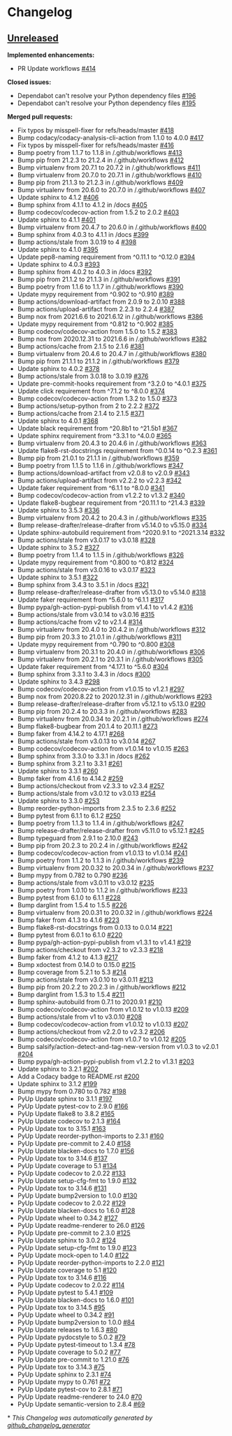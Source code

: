 # Changelog

## [Unreleased](https://github.com/jmuelbert/jmbde-python/tree/HEAD)

__Implemented enhancements:__

- PR Update workflows
  [\#414](https://github.com/jmuelbert/jmbde-python/pull/414)

__Closed issues:__

- Dependabot can't resolve your Python dependency files
  [\#196](https://github.com/jmuelbert/jmbde-python/issues/196)
- Dependabot can't resolve your Python dependency files
  [\#195](https://github.com/jmuelbert/jmbde-python/issues/195)

__Merged pull requests:__

- Fix typos by misspell-fixer for refs/heads/master
  [\#418](https://github.com/jmuelbert/jmbde-python/pull/418)
- Bump codacy/codacy-analysis-cli-action from 1.1.0 to 4.0.0
  [\#417](https://github.com/jmuelbert/jmbde-python/pull/417)
- Fix typos by misspell-fixer for refs/heads/master
  [\#416](https://github.com/jmuelbert/jmbde-python/pull/416)
- Bump poetry from 1.1.7 to 1.1.8 in /.github/workflows
  [\#413](https://github.com/jmuelbert/jmbde-python/pull/413)
- Bump pip from 21.2.3 to 21.2.4 in /.github/workflows
  [\#412](https://github.com/jmuelbert/jmbde-python/pull/412)
- Bump virtualenv from 20.7.1 to 20.7.2 in /.github/workflows
  [\#411](https://github.com/jmuelbert/jmbde-python/pull/411)
- Bump virtualenv from 20.7.0 to 20.7.1 in /.github/workflows
  [\#410](https://github.com/jmuelbert/jmbde-python/pull/410)
- Bump pip from 21.1.3 to 21.2.3 in /.github/workflows
  [\#409](https://github.com/jmuelbert/jmbde-python/pull/409)
- Bump virtualenv from 20.6.0 to 20.7.0 in /.github/workflows
  [\#407](https://github.com/jmuelbert/jmbde-python/pull/407)
- Update sphinx to 4.1.2
  [\#406](https://github.com/jmuelbert/jmbde-python/pull/406)
- Bump sphinx from 4.1.1 to 4.1.2 in /docs
  [\#405](https://github.com/jmuelbert/jmbde-python/pull/405)
- Bump codecov/codecov-action from 1.5.2 to 2.0.2
  [\#403](https://github.com/jmuelbert/jmbde-python/pull/403)
- Update sphinx to 4.1.1
  [\#401](https://github.com/jmuelbert/jmbde-python/pull/401)
- Bump virtualenv from 20.4.7 to 20.6.0 in /.github/workflows
  [\#400](https://github.com/jmuelbert/jmbde-python/pull/400)
- Bump sphinx from 4.0.3 to 4.1.1 in /docs
  [\#399](https://github.com/jmuelbert/jmbde-python/pull/399)
- Bump actions/stale from 3.0.19 to 4
  [\#398](https://github.com/jmuelbert/jmbde-python/pull/398)
- Update sphinx to 4.1.0
  [\#395](https://github.com/jmuelbert/jmbde-python/pull/395)
- Update pep8-naming requirement from ^0.11.1 to ^0.12.0
  [\#394](https://github.com/jmuelbert/jmbde-python/pull/394)
- Update sphinx to 4.0.3
  [\#393](https://github.com/jmuelbert/jmbde-python/pull/393)
- Bump sphinx from 4.0.2 to 4.0.3 in /docs
  [\#392](https://github.com/jmuelbert/jmbde-python/pull/392)
- Bump pip from 21.1.2 to 21.1.3 in /.github/workflows
  [\#391](https://github.com/jmuelbert/jmbde-python/pull/391)
- Bump poetry from 1.1.6 to 1.1.7 in /.github/workflows
  [\#390](https://github.com/jmuelbert/jmbde-python/pull/390)
- Update mypy requirement from ^0.902 to ^0.910
  [\#389](https://github.com/jmuelbert/jmbde-python/pull/389)
- Bump actions/download-artifact from 2.0.9 to 2.0.10
  [\#388](https://github.com/jmuelbert/jmbde-python/pull/388)
- Bump actions/upload-artifact from 2.2.3 to 2.2.4
  [\#387](https://github.com/jmuelbert/jmbde-python/pull/387)
- Bump nox from 2021.6.6 to 2021.6.12 in /.github/workflows
  [\#386](https://github.com/jmuelbert/jmbde-python/pull/386)
- Update mypy requirement from ^0.812 to ^0.902
  [\#385](https://github.com/jmuelbert/jmbde-python/pull/385)
- Bump codecov/codecov-action from 1.5.0 to 1.5.2
  [\#383](https://github.com/jmuelbert/jmbde-python/pull/383)
- Bump nox from 2020.12.31 to 2021.6.6 in /.github/workflows
  [\#382](https://github.com/jmuelbert/jmbde-python/pull/382)
- Bump actions/cache from 2.1.5 to 2.1.6
  [\#381](https://github.com/jmuelbert/jmbde-python/pull/381)
- Bump virtualenv from 20.4.6 to 20.4.7 in /.github/workflows
  [\#380](https://github.com/jmuelbert/jmbde-python/pull/380)
- Bump pip from 21.1.1 to 21.1.2 in /.github/workflows
  [\#379](https://github.com/jmuelbert/jmbde-python/pull/379)
- Update sphinx to 4.0.2
  [\#378](https://github.com/jmuelbert/jmbde-python/pull/378)
- Bump actions/stale from 3.0.18 to 3.0.19
  [\#376](https://github.com/jmuelbert/jmbde-python/pull/376)
- Update pre-commit-hooks requirement from ^3.2.0 to ^4.0.1
  [\#375](https://github.com/jmuelbert/jmbde-python/pull/375)
- Update click requirement from ^7.1.2 to ^8.0.0
  [\#374](https://github.com/jmuelbert/jmbde-python/pull/374)
- Bump codecov/codecov-action from 1.3.2 to 1.5.0
  [\#373](https://github.com/jmuelbert/jmbde-python/pull/373)
- Bump actions/setup-python from 2 to 2.2.2
  [\#372](https://github.com/jmuelbert/jmbde-python/pull/372)
- Bump actions/cache from 2.1.4 to 2.1.5
  [\#371](https://github.com/jmuelbert/jmbde-python/pull/371)
- Update sphinx to 4.0.1
  [\#368](https://github.com/jmuelbert/jmbde-python/pull/368)
- Update black requirement from ^20.8b1 to ^21.5b1
  [\#367](https://github.com/jmuelbert/jmbde-python/pull/367)
- Update sphinx requirement from ^3.3.1 to ^4.0.0
  [\#365](https://github.com/jmuelbert/jmbde-python/pull/365)
- Bump virtualenv from 20.4.3 to 20.4.6 in /.github/workflows
  [\#363](https://github.com/jmuelbert/jmbde-python/pull/363)
- Update flake8-rst-docstrings requirement from ^0.0.14 to ^0.2.3
  [\#361](https://github.com/jmuelbert/jmbde-python/pull/361)
- Bump pip from 21.0.1 to 21.1.1 in /.github/workflows
  [\#359](https://github.com/jmuelbert/jmbde-python/pull/359)
- Bump poetry from 1.1.5 to 1.1.6 in /.github/workflows
  [\#347](https://github.com/jmuelbert/jmbde-python/pull/347)
- Bump actions/download-artifact from v2.0.8 to v2.0.9
  [\#343](https://github.com/jmuelbert/jmbde-python/pull/343)
- Bump actions/upload-artifact from v2.2.2 to v2.2.3
  [\#342](https://github.com/jmuelbert/jmbde-python/pull/342)
- Update faker requirement from ^6.1.1 to ^8.0.0
  [\#341](https://github.com/jmuelbert/jmbde-python/pull/341)
- Bump codecov/codecov-action from v1.2.2 to v1.3.2
  [\#340](https://github.com/jmuelbert/jmbde-python/pull/340)
- Update flake8-bugbear requirement from ^20.11.1 to ^21.4.3
  [\#339](https://github.com/jmuelbert/jmbde-python/pull/339)
- Update sphinx to 3.5.3
  [\#336](https://github.com/jmuelbert/jmbde-python/pull/336)
- Bump virtualenv from 20.4.2 to 20.4.3 in /.github/workflows
  [\#335](https://github.com/jmuelbert/jmbde-python/pull/335)
- Bump release-drafter/release-drafter from v5.14.0 to v5.15.0
  [\#334](https://github.com/jmuelbert/jmbde-python/pull/334)
- Update sphinx-autobuild requirement from ^2020.9.1 to ^2021.3.14
  [\#332](https://github.com/jmuelbert/jmbde-python/pull/332)
- Bump actions/stale from v3.0.17 to v3.0.18
  [\#328](https://github.com/jmuelbert/jmbde-python/pull/328)
- Update sphinx to 3.5.2
  [\#327](https://github.com/jmuelbert/jmbde-python/pull/327)
- Bump poetry from 1.1.4 to 1.1.5 in /.github/workflows
  [\#326](https://github.com/jmuelbert/jmbde-python/pull/326)
- Update mypy requirement from ^0.800 to ^0.812
  [\#324](https://github.com/jmuelbert/jmbde-python/pull/324)
- Bump actions/stale from v3.0.16 to v3.0.17
  [\#323](https://github.com/jmuelbert/jmbde-python/pull/323)
- Update sphinx to 3.5.1
  [\#322](https://github.com/jmuelbert/jmbde-python/pull/322)
- Bump sphinx from 3.4.3 to 3.5.1 in /docs
  [\#321](https://github.com/jmuelbert/jmbde-python/pull/321)
- Bump release-drafter/release-drafter from v5.13.0 to v5.14.0
  [\#318](https://github.com/jmuelbert/jmbde-python/pull/318)
- Update faker requirement from ^5.6.0 to ^6.1.1
  [\#317](https://github.com/jmuelbert/jmbde-python/pull/317)
- Bump pypa/gh-action-pypi-publish from v1.4.1 to v1.4.2
  [\#316](https://github.com/jmuelbert/jmbde-python/pull/316)
- Bump actions/stale from v3.0.14 to v3.0.16
  [\#315](https://github.com/jmuelbert/jmbde-python/pull/315)
- Bump actions/cache from v2 to v2.1.4
  [\#314](https://github.com/jmuelbert/jmbde-python/pull/314)
- Bump virtualenv from 20.4.0 to 20.4.2 in /.github/workflows
  [\#312](https://github.com/jmuelbert/jmbde-python/pull/312)
- Bump pip from 20.3.3 to 21.0.1 in /.github/workflows
  [\#311](https://github.com/jmuelbert/jmbde-python/pull/311)
- Update mypy requirement from ^0.790 to ^0.800
  [\#308](https://github.com/jmuelbert/jmbde-python/pull/308)
- Bump virtualenv from 20.3.1 to 20.4.0 in /.github/workflows
  [\#306](https://github.com/jmuelbert/jmbde-python/pull/306)
- Bump virtualenv from 20.2.1 to 20.3.1 in /.github/workflows
  [\#305](https://github.com/jmuelbert/jmbde-python/pull/305)
- Update faker requirement from ^4.17.1 to ^5.6.0
  [\#304](https://github.com/jmuelbert/jmbde-python/pull/304)
- Bump sphinx from 3.3.1 to 3.4.3 in /docs
  [\#300](https://github.com/jmuelbert/jmbde-python/pull/300)
- Update sphinx to 3.4.3
  [\#298](https://github.com/jmuelbert/jmbde-python/pull/298)
- Bump codecov/codecov-action from v1.0.15 to v1.2.1
  [\#297](https://github.com/jmuelbert/jmbde-python/pull/297)
- Bump nox from 2020.8.22 to 2020.12.31 in /.github/workflows
  [\#293](https://github.com/jmuelbert/jmbde-python/pull/293)
- Bump release-drafter/release-drafter from v5.12.1 to v5.13.0
  [\#290](https://github.com/jmuelbert/jmbde-python/pull/290)
- Bump pip from 20.2.4 to 20.3.3 in /.github/workflows
  [\#283](https://github.com/jmuelbert/jmbde-python/pull/283)
- Bump virtualenv from 20.0.34 to 20.2.1 in /.github/workflows
  [\#274](https://github.com/jmuelbert/jmbde-python/pull/274)
- Bump flake8-bugbear from 20.1.4 to 20.11.1
  [\#273](https://github.com/jmuelbert/jmbde-python/pull/273)
- Bump faker from 4.14.2 to 4.17.1
  [\#268](https://github.com/jmuelbert/jmbde-python/pull/268)
- Bump actions/stale from v3.0.13 to v3.0.14
  [\#267](https://github.com/jmuelbert/jmbde-python/pull/267)
- Bump codecov/codecov-action from v1.0.14 to v1.0.15
  [\#263](https://github.com/jmuelbert/jmbde-python/pull/263)
- Bump sphinx from 3.3.0 to 3.3.1 in /docs
  [\#262](https://github.com/jmuelbert/jmbde-python/pull/262)
- Bump sphinx from 3.2.1 to 3.3.1
  [\#261](https://github.com/jmuelbert/jmbde-python/pull/261)
- Update sphinx to 3.3.1
  [\#260](https://github.com/jmuelbert/jmbde-python/pull/260)
- Bump faker from 4.1.6 to 4.14.2
  [\#259](https://github.com/jmuelbert/jmbde-python/pull/259)
- Bump actions/checkout from v2.3.3 to v2.3.4
  [\#257](https://github.com/jmuelbert/jmbde-python/pull/257)
- Bump actions/stale from v3.0.12 to v3.0.13
  [\#254](https://github.com/jmuelbert/jmbde-python/pull/254)
- Update sphinx to 3.3.0
  [\#253](https://github.com/jmuelbert/jmbde-python/pull/253)
- Bump reorder-python-imports from 2.3.5 to 2.3.6
  [\#252](https://github.com/jmuelbert/jmbde-python/pull/252)
- Bump pytest from 6.1.1 to 6.1.2
  [\#250](https://github.com/jmuelbert/jmbde-python/pull/250)
- Bump poetry from 1.1.3 to 1.1.4 in /.github/workflows
  [\#247](https://github.com/jmuelbert/jmbde-python/pull/247)
- Bump release-drafter/release-drafter from v5.11.0 to v5.12.1
  [\#245](https://github.com/jmuelbert/jmbde-python/pull/245)
- Bump typeguard from 2.9.1 to 2.10.0
  [\#243](https://github.com/jmuelbert/jmbde-python/pull/243)
- Bump pip from 20.2.3 to 20.2.4 in /.github/workflows
  [\#242](https://github.com/jmuelbert/jmbde-python/pull/242)
- Bump codecov/codecov-action from v1.0.13 to v1.0.14
  [\#241](https://github.com/jmuelbert/jmbde-python/pull/241)
- Bump poetry from 1.1.2 to 1.1.3 in /.github/workflows
  [\#239](https://github.com/jmuelbert/jmbde-python/pull/239)
- Bump virtualenv from 20.0.32 to 20.0.34 in /.github/workflows
  [\#237](https://github.com/jmuelbert/jmbde-python/pull/237)
- Bump mypy from 0.782 to 0.790
  [\#236](https://github.com/jmuelbert/jmbde-python/pull/236)
- Bump actions/stale from v3.0.11 to v3.0.12
  [\#235](https://github.com/jmuelbert/jmbde-python/pull/235)
- Bump poetry from 1.0.10 to 1.1.2 in /.github/workflows
  [\#233](https://github.com/jmuelbert/jmbde-python/pull/233)
- Bump pytest from 6.1.0 to 6.1.1
  [\#228](https://github.com/jmuelbert/jmbde-python/pull/228)
- Bump darglint from 1.5.4 to 1.5.5
  [\#226](https://github.com/jmuelbert/jmbde-python/pull/226)
- Bump virtualenv from 20.0.31 to 20.0.32 in /.github/workflows
  [\#224](https://github.com/jmuelbert/jmbde-python/pull/224)
- Bump faker from 4.1.3 to 4.1.6
  [\#223](https://github.com/jmuelbert/jmbde-python/pull/223)
- Bump flake8-rst-docstrings from 0.0.13 to 0.0.14
  [\#221](https://github.com/jmuelbert/jmbde-python/pull/221)
- Bump pytest from 6.0.1 to 6.1.0
  [\#220](https://github.com/jmuelbert/jmbde-python/pull/220)
- Bump pypa/gh-action-pypi-publish from v1.3.1 to v1.4.1
  [\#219](https://github.com/jmuelbert/jmbde-python/pull/219)
- Bump actions/checkout from v2.3.2 to v2.3.3
  [\#218](https://github.com/jmuelbert/jmbde-python/pull/218)
- Bump faker from 4.1.2 to 4.1.3
  [\#217](https://github.com/jmuelbert/jmbde-python/pull/217)
- Bump xdoctest from 0.14.0 to 0.15.0
  [\#215](https://github.com/jmuelbert/jmbde-python/pull/215)
- Bump coverage from 5.2.1 to 5.3
  [\#214](https://github.com/jmuelbert/jmbde-python/pull/214)
- Bump actions/stale from v3.0.10 to v3.0.11
  [\#213](https://github.com/jmuelbert/jmbde-python/pull/213)
- Bump pip from 20.2.2 to 20.2.3 in /.github/workflows
  [\#212](https://github.com/jmuelbert/jmbde-python/pull/212)
- Bump darglint from 1.5.3 to 1.5.4
  [\#211](https://github.com/jmuelbert/jmbde-python/pull/211)
- Bump sphinx-autobuild from 0.7.1 to 2020.9.1
  [\#210](https://github.com/jmuelbert/jmbde-python/pull/210)
- Bump codecov/codecov-action from v1.0.12 to v1.0.13
  [\#209](https://github.com/jmuelbert/jmbde-python/pull/209)
- Bump actions/stale from v1 to v3.0.10
  [\#208](https://github.com/jmuelbert/jmbde-python/pull/208)
- Bump codecov/codecov-action from v1.0.12 to v1.0.13
  [\#207](https://github.com/jmuelbert/jmbde-python/pull/207)
- Bump actions/checkout from v2.2.0 to v2.3.2
  [\#206](https://github.com/jmuelbert/jmbde-python/pull/206)
- Bump codecov/codecov-action from v1.0.7 to v1.0.12
  [\#205](https://github.com/jmuelbert/jmbde-python/pull/205)
- Bump salsify/action-detect-and-tag-new-version from v1.0.3 to v2.0.1
  [\#204](https://github.com/jmuelbert/jmbde-python/pull/204)
- Bump pypa/gh-action-pypi-publish from v1.2.2 to v1.3.1
  [\#203](https://github.com/jmuelbert/jmbde-python/pull/203)
- Update sphinx to 3.2.1
  [\#202](https://github.com/jmuelbert/jmbde-python/pull/202)
- Add a Codacy badge to README.rst
  [\#200](https://github.com/jmuelbert/jmbde-python/pull/200)
- Update sphinx to 3.1.2
  [\#199](https://github.com/jmuelbert/jmbde-python/pull/199)
- Bump mypy from 0.780 to 0.782
  [\#198](https://github.com/jmuelbert/jmbde-python/pull/198)
- PyUp Update sphinx to 3.1.1
  [\#197](https://github.com/jmuelbert/jmbde-python/pull/197)
- PyUp Update pytest-cov to 2.9.0
  [\#166](https://github.com/jmuelbert/jmbde-python/pull/166)
- PyUp Update flake8 to 3.8.2
  [\#165](https://github.com/jmuelbert/jmbde-python/pull/165)
- PyUp Update codecov to 2.1.3
  [\#164](https://github.com/jmuelbert/jmbde-python/pull/164)
- PyUp Update tox to 3.15.1
  [\#163](https://github.com/jmuelbert/jmbde-python/pull/163)
- PyUp Update reorder-python-imports to 2.3.1
  [\#160](https://github.com/jmuelbert/jmbde-python/pull/160)
- PyUp Update pre-commit to 2.4.0
  [\#158](https://github.com/jmuelbert/jmbde-python/pull/158)
- PyUp Update blacken-docs to 1.7.0
  [\#156](https://github.com/jmuelbert/jmbde-python/pull/156)
- PyUp Update tox to 3.14.6
  [\#137](https://github.com/jmuelbert/jmbde-python/pull/137)
- PyUp Update coverage to 5.1
  [\#134](https://github.com/jmuelbert/jmbde-python/pull/134)
- PyUp Update codecov to 2.0.22
  [\#133](https://github.com/jmuelbert/jmbde-python/pull/133)
- PyUp Update setup-cfg-fmt to 1.9.0
  [\#132](https://github.com/jmuelbert/jmbde-python/pull/132)
- PyUp Update tox to 3.14.6
  [\#131](https://github.com/jmuelbert/jmbde-python/pull/131)
- PyUp Update bump2version to 1.0.0
  [\#130](https://github.com/jmuelbert/jmbde-python/pull/130)
- PyUp Update codecov to 2.0.22
  [\#129](https://github.com/jmuelbert/jmbde-python/pull/129)
- PyUp Update blacken-docs to 1.6.0
  [\#128](https://github.com/jmuelbert/jmbde-python/pull/128)
- PyUp Update wheel to 0.34.2
  [\#127](https://github.com/jmuelbert/jmbde-python/pull/127)
- PyUp Update readme-renderer to 26.0
  [\#126](https://github.com/jmuelbert/jmbde-python/pull/126)
- PyUp Update pre-commit to 2.3.0
  [\#125](https://github.com/jmuelbert/jmbde-python/pull/125)
- PyUp Update sphinx to 3.0.2
  [\#124](https://github.com/jmuelbert/jmbde-python/pull/124)
- PyUp Update setup-cfg-fmt to 1.9.0
  [\#123](https://github.com/jmuelbert/jmbde-python/pull/123)
- PyUp Update mock-open to 1.4.0
  [\#122](https://github.com/jmuelbert/jmbde-python/pull/122)
- PyUp Update reorder-python-imports to 2.2.0
  [\#121](https://github.com/jmuelbert/jmbde-python/pull/121)
- PyUp Update coverage to 5.1
  [\#120](https://github.com/jmuelbert/jmbde-python/pull/120)
- PyUp Update tox to 3.14.6
  [\#116](https://github.com/jmuelbert/jmbde-python/pull/116)
- PyUp Update codecov to 2.0.22
  [\#114](https://github.com/jmuelbert/jmbde-python/pull/114)
- PyUp Update pytest to 5.4.1
  [\#109](https://github.com/jmuelbert/jmbde-python/pull/109)
- PyUp Update blacken-docs to 1.6.0
  [\#101](https://github.com/jmuelbert/jmbde-python/pull/101)
- PyUp Update tox to 3.14.5
  [\#95](https://github.com/jmuelbert/jmbde-python/pull/95)
- PyUp Update wheel to 0.34.2
  [\#91](https://github.com/jmuelbert/jmbde-python/pull/91)
- PyUp Update bump2version to 1.0.0
  [\#84](https://github.com/jmuelbert/jmbde-python/pull/84)
- PyUp Update releases to 1.6.3
  [\#80](https://github.com/jmuelbert/jmbde-python/pull/80)
- PyUp Update pydocstyle to 5.0.2
  [\#79](https://github.com/jmuelbert/jmbde-python/pull/79)
- PyUp Update pytest-timeout to 1.3.4
  [\#78](https://github.com/jmuelbert/jmbde-python/pull/78)
- PyUp Update coverage to 5.0.2
  [\#77](https://github.com/jmuelbert/jmbde-python/pull/77)
- PyUp Update pre-commit to 1.21.0
  [\#76](https://github.com/jmuelbert/jmbde-python/pull/76)
- PyUp Update tox to 3.14.3
  [\#75](https://github.com/jmuelbert/jmbde-python/pull/75)
- PyUp Update sphinx to 2.3.1
  [\#74](https://github.com/jmuelbert/jmbde-python/pull/74)
- PyUp Update mypy to 0.761
  [\#72](https://github.com/jmuelbert/jmbde-python/pull/72)
- PyUp Update pytest-cov to 2.8.1
  [\#71](https://github.com/jmuelbert/jmbde-python/pull/71)
- PyUp Update readme-renderer to 24.0
  [\#70](https://github.com/jmuelbert/jmbde-python/pull/70)
- PyUp Update semantic-version to 2.8.4
  [\#69](https://github.com/jmuelbert/jmbde-python/pull/69)

\* _This Changelog was automatically generated by
[github_changelog_generator](https://github.com/github-changelog-generator/github-changelog-generator)_
